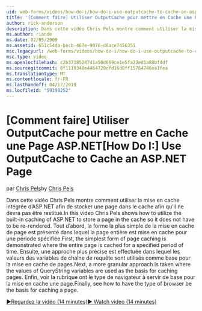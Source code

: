 ```yaml
---
uid: web-forms/videos/how-do-i/how-do-i-use-outputcache-to-cache-an-aspnet-page
title: '[Comment faire] Utiliser OutputCache pour mettre en Cache une Page ASP.NET | Microsoft Docs'
author: rick-anderson
description: Dans cette vidéo Chris Pels montre comment utiliser la mise en cache intégrée d’ASP.NET afin de stocker une page dans le cache afin qu’il ne devra pas être restitué. Tout d’abord, le...
ms.author: riande
ms.date: 02/05/2009
ms.assetid: 651c54da-becb-467e-9076-d6ace7456351
msc.legacyurl: /web-forms/videos/how-do-i/how-do-i-use-outputcache-to-cache-an-aspnet-page
msc.type: video
ms.openlocfilehash: c2b3738524741a50d669ce1e5fa22ed1a88bf4df
ms.sourcegitcommit: 0f1119340e4464720cfd16d0ff15764746ea1fea
ms.translationtype: MT
ms.contentlocale: fr-FR
ms.lasthandoff: 04/17/2019
ms.locfileid: "59398252"
---
```

# <a name="how-do-i-use-outputcache-to-cache-an-aspnet-page"></a><span data-ttu-id="3cdee-104">[Comment faire] Utiliser OutputCache pour mettre en Cache une Page ASP.NET</span><span class="sxs-lookup"><span data-stu-id="3cdee-104">[How Do I:] Use OutputCache to Cache an ASP.NET Page</span></span>

<span data-ttu-id="3cdee-105">par [Chris Pels](https://twitter.com/chrispels)</span><span class="sxs-lookup"><span data-stu-id="3cdee-105">by [Chris Pels](https://twitter.com/chrispels)</span></span>

<span data-ttu-id="3cdee-106">Dans cette vidéo Chris Pels montre comment utiliser la mise en cache intégrée d’ASP.NET afin de stocker une page dans le cache afin qu’il ne devra pas être restitué.</span><span class="sxs-lookup"><span data-stu-id="3cdee-106">In this video Chris Pels shows how to utilize the built-in caching of ASP.NET to store a page in the cache so it does not have to be re-rendered.</span></span> <span data-ttu-id="3cdee-107">Tout d’abord, la forme la plus simple de la mise en cache de page est présenté dans lequel la page entière est mise en cache pour une période spécifiée.</span><span class="sxs-lookup"><span data-stu-id="3cdee-107">First, the simplest form of page caching is demonstrated where the entire page is cached for a specified period of time.</span></span> <span data-ttu-id="3cdee-108">Ensuite, une approche plus précise est effectuée dans lequel les valeurs des variables de chaîne de requête sont utilisés comme base pour la mise en cache de pages.</span><span class="sxs-lookup"><span data-stu-id="3cdee-108">Next, a more granular approach is taken where the values of QueryString variables are used as the basis for caching pages.</span></span> <span data-ttu-id="3cdee-109">Enfin, voir la rubrique ont le type de navigateur à servir de base pour la mise en cache une page.</span><span class="sxs-lookup"><span data-stu-id="3cdee-109">Finally, see how to have the type of browser be the basis for caching a page.</span></span>

[<span data-ttu-id="3cdee-110">&#9654;Regardez la vidéo (14 minutes)</span><span class="sxs-lookup"><span data-stu-id="3cdee-110">&#9654; Watch video (14 minutes)</span></span>](https://channel9.msdn.com/Blogs/ASP-NET-Site-Videos/how-do-i-use-outputcache-to-cache-an-aspnet-page)
